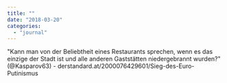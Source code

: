 ```yaml
---
title: ""
date: "2018-03-20"
categories: 
  - "journal"
---
```


"Kann man von der Beliebtheit eines Restaurants sprechen, wenn es das einzige der Stadt ist und alle anderen Gaststätten niedergebrannt wurden?" (@Kasparov63) - derstandard.at/2000076429601/Sieg-des-Euro-Putinismus
